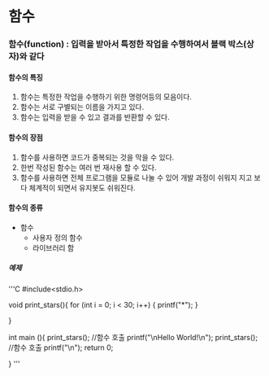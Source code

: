 # 함수
### 함수(function) : 입력을 받아서 특정한 작업을 수행하여서 블랙 박스(상자)와 같다
#### 함수의 특징
1. 함수는 특정한 작업을 수행하기 위한 명령어등의 모음이다.
2. 함수는 서로 구별되는 이름을 가지고 있다.
3. 함수는 입력을 받을 수 있고 결과를 반환할 수 있다.

#### 함수의 장점
1. 함수를 사용하면 코드가 중복되는 것을 막을 수 있다.
2. 한번 작성된 함수는 여러 번 재사용 할 수 있다.
3. 함수를 사용하면 전체 프로그램을 모듈로 나눌 수 있어 개발 과정이 쉬워지 지고 보다 체계적이 되면서 유지봇도 쉬워진다.

#### 함수의 종류
* 함수
  * 사용자 정의 함수
  * 라이브러리 함
  
  
  
 ##### 예제
'''C
#include<stdio.h>

void print_stars(){
  for (int i = 0; i < 30; i++)
  {
    printf("*");
  }
  
}

int main (){
  print_stars(); //함수 호출
  printf("\nHello World!\n");
  print_stars(); //함수 호출
  printf("\n"); 
  return 0;

}
'''
  
